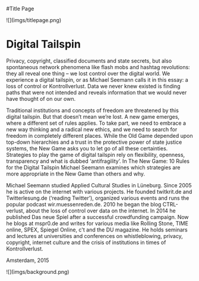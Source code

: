#Title Page
<div class="title">![](imgs/titlepage.png)</div>

# Digital Tailspin
<!-- backcover text -->
<span class="white">Privacy, copyright, classified documents and state secrets, but also spontaneous network phenomena like flash mobs and hashtag revolutions: they all reveal one thing – we lost control over the digital world. We experience a digital tailspin, or as Michael Seemann calls it in this essay: a loss of control or Kontrollverlust. Data we never knew existed is finding paths that were not intended and reveals information that we would never have thought of on our own.</span>

<span class="white">Traditional institutions and concepts of freedom are threatened by this digital tailspin. But that doesn’t mean we’re lost. A new game emerges, where a different set of rules applies. To take part, we need to embrace a new way thinking and a radical new ethics, and we need to search for freedom in completely different places. While the Old Game depended upon top-down hierarchies and a trust in the protective power of state justice systems, the New Game asks you to let go of all these certainties. Strategies to play the game of digital tailspin rely on flexibility, openness, transparency and what is dubbed ‘antifragility’. In The New Game: 10 Rules for the Digital Tailspin Michael Seemann examines which strategies are more appropriate in the New Game than others and why.</span>

<span class="white">Michael Seemann studied Applied Cultural Studies in Lüneburg. Since 2005 he is active on the internet with various projects. He founded twitkrit.de and Twitterlesung.de (‘reading Twitter’), organized various events and runs the popular podcast wir.muessenreden.de. 2010 he began the blog CTRL-verlust, about the loss of control over data on the internet. In 2014 he published Das neue Spiel after a successful crowdfunding campaign. Now he blogs at mspr0.de and writes for various media like Rolling Stone, TIME online, SPEX, Spiegel Online, c't and the DU magazine. He holds seminars and lectures at universities and conferences on whistleblowing, privacy, copyright, internet culture and the crisis of institutions in times of Kontrollverlust.</span>

<span class="white">Amsterdam, 2015</span>

<div class="background">![](imgs/background.png)</div>
